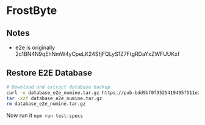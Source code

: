 # FrostByte

## Notes

- e2e is originally 2c1BN4N9qEhNmW4yCpeLK24SfjFQLyS1Z7FtgRDaYxZWFUUKxf

## Restore E2E Database

```bash
# Download and extract database backup
curl -o database_e2e_numine.tar.gz https://pub-bdd9bf0f9525419495f511e25d842b66.r2.dev/database_e2e_numine.tar.gz
tar -xzf database_e2e_numine.tar.gz
rm database_e2e_numine.tar.gz
```

Now run it `npm run test:specs`
